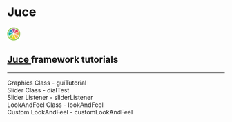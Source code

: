 # Juce

<a href="https://juce.com/" target="_blank" rel="noreferrer">
        <img src="res/juce-logo.svg" alt="javascript" width="30" height="30"/>
        <h2>Juce 
</a>
framework tutorials</h2>


<hr>
Graphics Class - guiTutorial<br>
Slider Class - dialTest<br>
Slider Listener - sliderListener<br>
LookAndFeel Class - lookAndFeel<br>
Custom LookAndFeel - customLookAndFeel<br>

